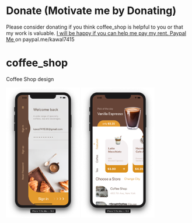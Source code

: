 # Donate (Motivate me by Donating)

Please consider donating if you think coffee_shop is helpful to you or that my work is valuable.
[I will be happy if you can help me pay my rent. Paypal Me ](https://www.paypal.me/kawal7415) on paypal.me/kawal7415

# coffee_shop

Coffee Shop design

<img src="main.png" width="40%" height="40%"> <img src="home.png" width="40%" height="40%">